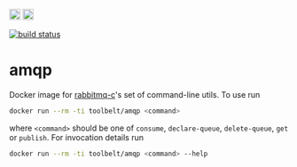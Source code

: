 [<img height="20" width="20" src="https://unpkg.com/simple-icons@4/icons/github.svg" alt="source code">](https://github.com/e-karge/toolbelt/tree/master/amqp)
[<img height="20" width="20" src="https://unpkg.com/simple-icons@4/icons/docker.svg" alt="docker image">](https://hub.docker.com/repository/docker/toolbelt/amqp)

[![build status](https://github.com/e-karge/toolbelt/actions/workflows/build.yaml/badge.svg)](https://github.com/e-karge/toolbelt/actions/workflows/build.yaml)

amqp
====

Docker image for [rabbitmq-c](https://github.com/alanxz/rabbitmq-c)'s set of
command-line utils. To use run

```bash
docker run --rm -ti toolbelt/amqp <command>
```

where `<command>` should be one of `consume`, `declare-queue`, `delete-queue`,
`get` or `publish`. For invocation details run

```bash
docker run --rm -ti toolbelt/amqp <command> --help
```
